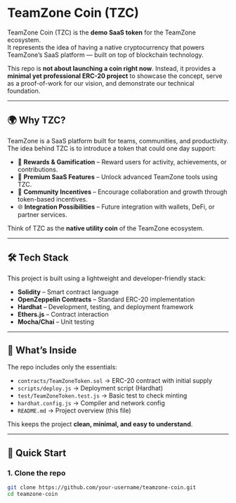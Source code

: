 # TeamZone Coin (TZC)

TeamZone Coin (TZC) is the **demo SaaS token** for the TeamZone ecosystem.  
It represents the idea of having a native cryptocurrency that powers TeamZone’s SaaS platform — built on top of blockchain technology.  

This repo is **not about launching a coin right now**. Instead, it provides a **minimal yet professional ERC-20 project** to showcase the concept, serve as a proof-of-work for our vision, and demonstrate our technical foundation.

---

## 🌍 Why TZC?
TeamZone is a SaaS platform built for teams, communities, and productivity.  
The idea behind TZC is to introduce a token that could one day support:

- 🎁 **Rewards & Gamification** – Reward users for activity, achievements, or contributions.  
- 💎 **Premium SaaS Features** – Unlock advanced TeamZone tools using TZC.  
- 🤝 **Community Incentives** – Encourage collaboration and growth through token-based incentives.  
- 🌐 **Integration Possibilities** – Future integration with wallets, DeFi, or partner services.  

Think of TZC as the **native utility coin** of the TeamZone ecosystem.

---

## 🛠 Tech Stack
This project is built using a lightweight and developer-friendly stack:

- **Solidity** – Smart contract language  
- **OpenZeppelin Contracts** – Standard ERC-20 implementation  
- **Hardhat** – Development, testing, and deployment framework  
- **Ethers.js** – Contract interaction  
- **Mocha/Chai** – Unit testing  

---

## 📂 What’s Inside
The repo includes only the essentials:

- `contracts/TeamZoneToken.sol` → ERC-20 contract with initial supply  
- `scripts/deploy.js` → Deployment script (Hardhat)  
- `test/TeamZoneToken.test.js` → Basic test to check minting  
- `hardhat.config.js` → Compiler and network config  
- `README.md` → Project overview (this file)  

This keeps the project **clean, minimal, and easy to understand**.

---

## 🚀 Quick Start

### 1. Clone the repo
```bash
git clone https://github.com/your-username/teamzone-coin.git
cd teamzone-coin
